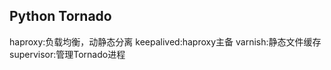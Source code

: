 Python Tornado
------------------------------------------------------------------------------------------

haproxy:负载均衡，动静态分离
keepalived:haproxy主备
varnish:静态文件缓存
supervisor:管理Tornado进程